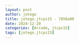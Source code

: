 ```yaml
---
layout: post
author: jotego
title: jotego.jtcps15 - 7858a00
date: 2024-12-20
categories: [Arcade, jtcps15]
tags: [jotego.jtcps15]
---
```


